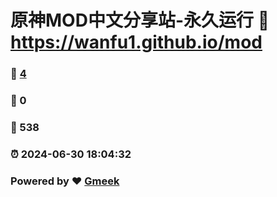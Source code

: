 # 原神MOD中文分享站-永久运行 :link: https://wanfu1.github.io/mod 
### :page_facing_up: [4](https://wanfu1.github.io/mod/tag.html) 
### :speech_balloon: 0 
### :hibiscus: 538 
### :alarm_clock: 2024-06-30 18:04:32 
### Powered by :heart: [Gmeek](https://github.com/Meekdai/Gmeek)
